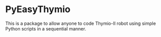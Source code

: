 # PyEasyThymio

This is a package to allow anyone to code Thymio-II robot using simple Python scripts in a sequential manner.
